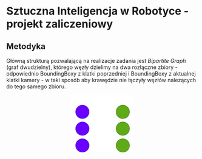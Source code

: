 # Sztuczna Inteligencja w Robotyce - projekt zaliczeniowy

## Metodyka
Główną strukturą pozwalającą na realizacje zadania jest *Bipartite Graph* (graf dwudzielny),  którego węzły dzielimy na dwa rozłączne zbiory - odpowiednio BoundingBoxy z klatki poprzedniej i BoundingBoxy z aktualnej klatki kamery -  w taki sposób aby krawędzie nie łączyły węzłów nalezących do tego samego zbioru.
<p align="center" width="100%">
    <img width="33%" src="https://raw.githubusercontent.com/Krawus/SIwR-pedestrian-tracking/main/readmeFiles/graph.png?token=GHSAT0AAAAAACB334YYPSLK3HLAGCRI2B2KZDXSFDQ"> 
</p>  
